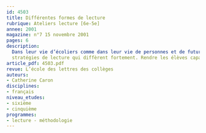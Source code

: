 ```yaml
---
id: 4503
title: Différentes formes de lecture
rubrique: Ateliers lecture [6e-5e]
annee: 2001
magazine: n°7 15 novembre 2001
pages: 6
description: 
  Dans leur vie d’écoliers comme dans leur vie de personnes et de futurs citoyens, les élèves sont amenés à recevoir et à traiter un nombre croissant d’informations qui se présentent à eux sous les formes les plus diverses. Il suffit d’ouvrir au hasard quelques-uns des manuels avec lesquels travaillent les élèves, de lire la presse, ou même de considérer les actes quotidiens de la vie ordinaire pour avoir une idée de la multiplicité des formes que peuvent revêtir les messages dont nous sommes environnés : textes, images, affiches, pictogrammes, tableaux à double entrée, écrans, photographies, films, tout cela requiert des adaptations incessantes à des
  stratégies de lecture qui diffèrent fortement. Rendre les élèves capables d’être confrontés avec succès à toutes ces « écritures », c’est les aider à mieux trouver leur place dans le monde d’aujourd’hui.
article_pdf: 4503.pdf
revue: L’école des lettres des collèges
auteurs:
- Catherine Caron
disciplines:
- français
niveau_etudes:
- sixième
- cinquième
programmes:
- lecture - méthodologie
---
```

